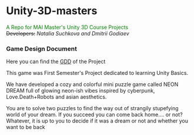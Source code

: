 # Unity-3D-masters
<span style="color:green">A Repo for MAI Master's Unity 3D Course Projects</span>\
~~Developers:~~ _Natalia Suchkova and Dmitrii Godiaev_

### Game Design Document
Here you can find the [GDD](https://docs.google.com/document/d/19zDsnmjHTxtWHLZqBiC-f-W66556RxX-deGZUpnEuP8/edit#heading=h.u72q9hvhe2oz) of the Project

This game was First Semester's Project dedicated to learning Unity Basics.

We have developed a cozy and colorful mini puzzle game called NEON DREAM full of glowing neon-ish vibes inspired by cyberpunk, Love.Death+Robots and asian aesthetics.

You are to solve two puzzles to find the way out of strangily stupefying world of your dream. If you succeed you can come back home.... or not? Whatever, it is up to you to decide if it was a dream or not and whether you want to be back
